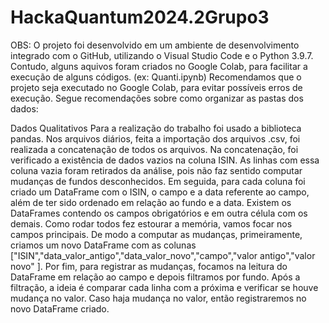 # HackaQuantum2024.2Grupo3

OBS: O projeto foi desenvolvido em um ambiente de desenvolvimento integrado com o GitHub, utilizando o Visual Studio Code e o Python 3.9.7.
Contudo, alguns aquivos foram criados no Google Colab, para facilitar a execução de alguns códigos. (ex: Quanti.ipynb)
Recomendamos que o projeto seja executado no Google Colab, para evitar possíveis erros de execução.
Segue recomendações sobre como organizar as pastas dos dados:


Dados Qualitativos
Para a realização do trabalho foi usado a biblioteca pandas. Nos arquivos diários, feita a importação dos arquivos .csv, foi realizada a concatenação de todos os arquivos.
Na concatenação, foi verificado a existência de dados vazios na coluna ISIN. As linhas com essa coluna vazia foram retirados da análise, pois não faz sentido computar mudanças de fundos desconhecidos.
Em seguida, para cada coluna foi criado um DataFrame com o ISIN, o campo e a data referente ao campo, além de ter sido ordenado em relação ao fundo e a data. Existem os DataFrames contendo os campos obrigatórios e em outra célula com os demais. Como rodar todos fez estourar a memória, vamos focar nos campos principais. De modo a computar as mudanças, primeiramente, criamos um novo DataFrame com as colunas ["ISIN","data_valor_antigo","data_valor_novo","campo","valor antigo","valor novo" ].
Por fim, para registrar as mudanças, focamos na leitura do DataFrame em relação ao campo e depois filtramos por fundo. Após a filtração, a ideia é comparar cada linha com a próxima e verificar se houve mudança no valor. Caso haja mudança no valor, então registraremos no novo DataFrame criado.




